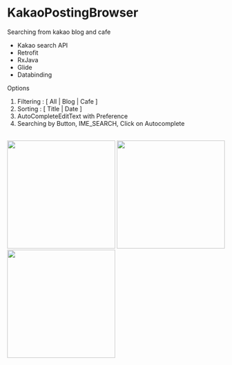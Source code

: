 # KakaoPostingBrowser
Searching from kakao blog and cafe

- Kakao search API
- Retrofit
- RxJava
- Glide
- Databinding

Options
1. Filtering : [ All | Blog | Cafe ]
2. Sorting : [ Title | Date ]
3. AutoCompleteEditText with Preference
4. Searching by Button, IME_SEARCH, Click on Autocomplete

<br/>

<div>
  <img src="https://user-images.githubusercontent.com/12404118/57906865-6c6d6380-78b6-11e9-9e2e-8f5a7c4c9a63.jpg" width="250"></img>
  <img src="https://user-images.githubusercontent.com/12404118/57906873-75f6cb80-78b6-11e9-9304-643f931f5dab.jpg" width="250"></img>
  <img src="https://user-images.githubusercontent.com/12404118/57906883-8018ca00-78b6-11e9-9e38-cd26fe74d68c.jpg" width="250"></img>
</div>
